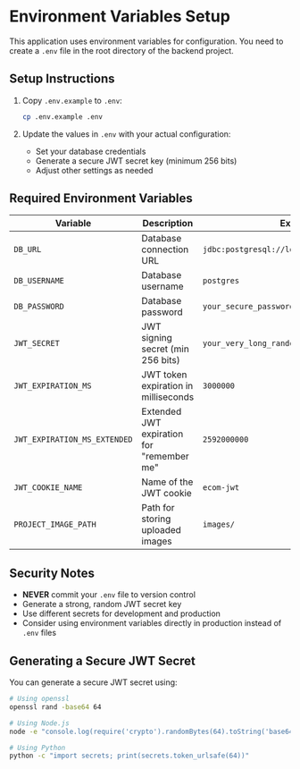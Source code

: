 # Environment Variables Setup

This application uses environment variables for configuration. You need to create a `.env` file in the root directory of the backend project.

## Setup Instructions

1. Copy `.env.example` to `.env`:
   ```bash
   cp .env.example .env
   ```

2. Update the values in `.env` with your actual configuration:
   - Set your database credentials
   - Generate a secure JWT secret key (minimum 256 bits)
   - Adjust other settings as needed

## Required Environment Variables

| Variable | Description | Example |
|----------|-------------|---------|
| `DB_URL` | Database connection URL | `jdbc:postgresql://localhost:5432/ecommerce` |
| `DB_USERNAME` | Database username | `postgres` |
| `DB_PASSWORD` | Database password | `your_secure_password` |
| `JWT_SECRET` | JWT signing secret (min 256 bits) | `your_very_long_random_secret_key` |
| `JWT_EXPIRATION_MS` | JWT token expiration in milliseconds | `3000000` |
| `JWT_EXPIRATION_MS_EXTENDED` | Extended JWT expiration for "remember me" | `2592000000` |
| `JWT_COOKIE_NAME` | Name of the JWT cookie | `ecom-jwt` |
| `PROJECT_IMAGE_PATH` | Path for storing uploaded images | `images/` |

## Security Notes

- **NEVER** commit your `.env` file to version control
- Generate a strong, random JWT secret key
- Use different secrets for development and production
- Consider using environment variables directly in production instead of `.env` files

## Generating a Secure JWT Secret

You can generate a secure JWT secret using:

```bash
# Using openssl
openssl rand -base64 64

# Using Node.js
node -e "console.log(require('crypto').randomBytes(64).toString('base64'))"

# Using Python
python -c "import secrets; print(secrets.token_urlsafe(64))"
```
